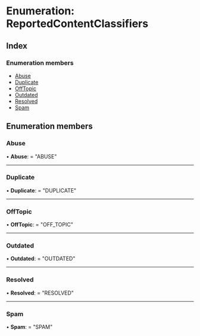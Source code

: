 
# Enumeration: ReportedContentClassifiers

## Index

### Enumeration members

* [Abuse](reportedcontentclassifiers.md#abuse)
* [Duplicate](reportedcontentclassifiers.md#duplicate)
* [OffTopic](reportedcontentclassifiers.md#offtopic)
* [Outdated](reportedcontentclassifiers.md#outdated)
* [Resolved](reportedcontentclassifiers.md#resolved)
* [Spam](reportedcontentclassifiers.md#spam)

## Enumeration members

###  Abuse

• **Abuse**: = "ABUSE"

___

###  Duplicate

• **Duplicate**: = "DUPLICATE"

___

###  OffTopic

• **OffTopic**: = "OFF_TOPIC"

___

###  Outdated

• **Outdated**: = "OUTDATED"

___

###  Resolved

• **Resolved**: = "RESOLVED"

___

###  Spam

• **Spam**: = "SPAM"
